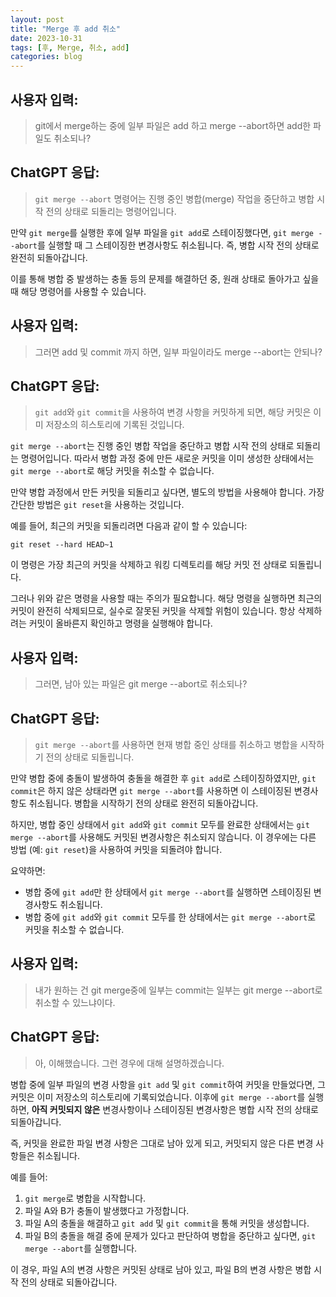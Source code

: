 ```yaml
---
layout: post
title: "Merge 후 add 취소"
date: 2023-10-31
tags: [후, Merge, 취소, add]
categories: blog
---
```


## 사용자 입력:
> git에서 merge하는 중에  일부 파일은 add 하고 merge --abort하면 add한 파일도 취소되나?

## ChatGPT 응답:
> `git merge --abort` 명령어는 진행 중인 병합(merge) 작업을 중단하고 병합 시작 전의 상태로 되돌리는 명령어입니다.

만약 `git merge`를 실행한 후에 일부 파일을 `git add`로 스테이징했다면, `git merge --abort`를 실행할 때 그 스테이징한 변경사항도 취소됩니다. 즉, 병합 시작 전의 상태로 완전히 되돌아갑니다.

이를 통해 병합 중 발생하는 충돌 등의 문제를 해결하던 중, 원래 상태로 돌아가고 싶을 때 해당 명령어를 사용할 수 있습니다.

## 사용자 입력:
> 그러면 add 및 commit 까지 하면, 일부 파일이라도 merge --abort는 안되나?

## ChatGPT 응답:
> `git add`와 `git commit`을 사용하여 변경 사항을 커밋하게 되면, 해당 커밋은 이미 저장소의 히스토리에 기록된 것입니다. 

`git merge --abort`는 진행 중인 병합 작업을 중단하고 병합 시작 전의 상태로 되돌리는 명령어입니다. 따라서 병합 과정 중에 만든 새로운 커밋을 이미 생성한 상태에서는 `git merge --abort`로 해당 커밋을 취소할 수 없습니다.

만약 병합 과정에서 만든 커밋을 되돌리고 싶다면, 별도의 방법을 사용해야 합니다. 가장 간단한 방법은 `git reset`을 사용하는 것입니다.

예를 들어, 최근의 커밋을 되돌리려면 다음과 같이 할 수 있습니다:
```
git reset --hard HEAD~1
```

이 명령은 가장 최근의 커밋을 삭제하고 워킹 디렉토리를 해당 커밋 전 상태로 되돌립니다.

그러나 위와 같은 명령을 사용할 때는 주의가 필요합니다. 해당 명령을 실행하면 최근의 커밋이 완전히 삭제되므로, 실수로 잘못된 커밋을 삭제할 위험이 있습니다. 항상 삭제하려는 커밋이 올바른지 확인하고 명령을 실행해야 합니다.

## 사용자 입력:
> 그러면, 남아 있는 파일은 git merge --abort로  취소되나?

## ChatGPT 응답:
> `git merge --abort`를 사용하면 현재 병합 중인 상태를 취소하고 병합을 시작하기 전의 상태로 되돌립니다.

만약 병합 중에 충돌이 발생하여 충돌을 해결한 후 `git add`로 스테이징하였지만, `git commit`은 하지 않은 상태라면 `git merge --abort`를 사용하면 이 스테이징된 변경사항도 취소됩니다. 병합을 시작하기 전의 상태로 완전히 되돌아갑니다.

하지만, 병합 중인 상태에서 `git add`와 `git commit` 모두를 완료한 상태에서는 `git merge --abort`를 사용해도 커밋된 변경사항은 취소되지 않습니다. 이 경우에는 다른 방법 (예: `git reset`)을 사용하여 커밋을 되돌려야 합니다.

요약하면:
- 병합 중에 `git add`만 한 상태에서 `git merge --abort`를 실행하면 스테이징된 변경사항도 취소됩니다.
- 병합 중에 `git add`와 `git commit` 모두를 한 상태에서는 `git merge --abort`로 커밋을 취소할 수 없습니다.

## 사용자 입력:
> 내가 원하는 건  git merge중에 일부는 commit는 일부는 git merge --abort로 취소할 수 있느냐이다.

## ChatGPT 응답:
> 아, 이해했습니다. 그런 경우에 대해 설명하겠습니다.

병합 중에 일부 파일의 변경 사항을 `git add` 및 `git commit`하여 커밋을 만들었다면, 그 커밋은 이미 저장소의 히스토리에 기록되었습니다. 이후에 `git merge --abort`를 실행하면, **아직 커밋되지 않은** 변경사항이나 스테이징된 변경사항은 병합 시작 전의 상태로 되돌아갑니다.

즉, 커밋을 완료한 파일 변경 사항은 그대로 남아 있게 되고, 커밋되지 않은 다른 변경 사항들은 취소됩니다.

예를 들어:
1. `git merge`로 병합을 시작합니다.
2. 파일 A와 B가 충돌이 발생했다고 가정합니다.
3. 파일 A의 충돌을 해결하고 `git add` 및 `git commit`을 통해 커밋을 생성합니다.
4. 파일 B의 충돌을 해결 중에 문제가 있다고 판단하여 병합을 중단하고 싶다면, `git merge --abort`를 실행합니다.

이 경우, 파일 A의 변경 사항은 커밋된 상태로 남아 있고, 파일 B의 변경 사항은 병합 시작 전의 상태로 되돌아갑니다.

